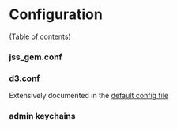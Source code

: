 # Configuration

([Table of contents](TOC#table-of-contents))

### jss_gem.conf



### d3.conf

Extensively documented in the [default config file](../data/d3.conf.default)

### admin keychains